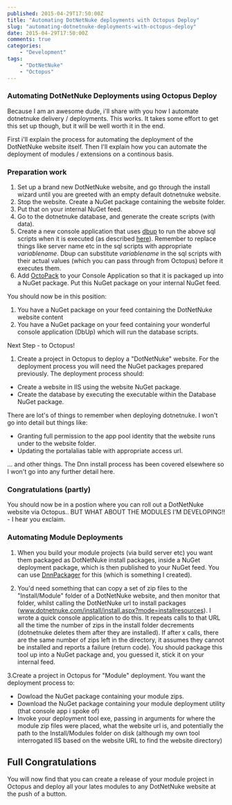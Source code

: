 ```yaml
---
published: 2015-04-29T17:50:00Z
title: "Automating DotNetNuke deployments with Octopus Deploy"
slug: "automating-dotnetnuke-deployments-with-octopus-deploy"
date: 2015-04-29T17:50:00Z
comments: true
categories: 
    - "Development"
tags: 
    - "DotNetNuke"
    - "Octopus"
---
```


### Automating DotNetNuke Deployments using Octopus Deploy

Because I am an awesome dude, i'll share with you how I automate dotnetnuke delivery / deployments. This works. It takes some effort to get this set up though, but it will be well worth it in the end.

First i'll explain the process for automating the deployment of the DotNetNuke website itself. Then I'll explain how you can automate the deployment of modules / extensions on a continous basis.
<!--more-->
### Preparation work

1. Set up a brand new DotNetNuke website, and go through the install wizard until you are greeted with an empty default dotnetnuke website.
2. Stop the website. Create a NuGet package containing the website folder.
3. Put that on your internal NuGet feed.
4. Go to the dotnetnuke database, and generate the create scripts (with data).
5. Create a new console application that uses [dbup](http://dbup.github.io/) to run the above sql scripts when it is executed (as described [here](http://dbup.github.io/)). Remember to replace things like server name etc in the sql scripts with appropriate $variablename$. Dbup can substitute $variablename$ in the sql scripts with their actual values (which you can pass through from Octopus) before it executes them.
6. Add [OctoPack](http://docs.octopusdeploy.com/display/OD/Using+OctoPack) to your Console Application so that it is packaged up into a NuGet package. Put this NuGet package on your internal NuGet feed.

You should now be in this position:

1. You have a NuGet package on your feed containing the DotNetNuke website content 
2. You have a NuGet package on your feed containing your wonderful console application (DbUp) which will run the database scripts.

Next Step - to Octopus!

1. Create a project in Octopus to deploy a "DotNetNuke" website. For the deployment process you will need the NuGet packages prepared previously. The deployment process should:

  - Create a website in IIS using the website NuGet package.
  - Create the database by executing the executable within the Database NuGet package.

There are lot's of things to remember when deploying dotnetnuke. I won't go into detail but things like:

  - Granting full permission to the app pool identity that the website runs under to the website folder.
  - Updating the portalalias table with appropriate access url.

... and other things. The Dnn install process has been covered elsewhere so I won't go into any further detail here.

### Congratulations (partly)

You should now be in a postion where you can roll out a DotNetNuke website via Octopus.. BUT WHAT ABOUT THE MODULES I'M DEVELOPING!! - I hear you exclaim.

### Automating Module Deployments

1. When you build your module projects (via build server etc) you want them packaged as DotNetNuke install packages, inside a NuGet deployment package, which is then published to your NuGet feed. You can use [DnnPackager](https://github.com/dazinator/DnnPackager) for this (which is something I created).

2. You'd need something that can copy a set of zip files to the "Install/Module" folder of a DotNetNuke website, and then monitor that folder, whilst calling the DotNetNuke url to install packages (www.dotnetnuke.com/install/install.aspx?mode=installresources). I wrote a quick console application to do this. It repeats calls to that URL all the time the number of zips in the install folder decrements (dotnetnuke deletes them after they are installed). If after x calls, there are the same number of zips left in the directory, it assumes they cannot be installed and reports a failure (return code).
You should package this tool up into a NuGet package and, you guessed it, stick it on your internal feed.

3.Create a project in Octopus for "Module" deployment. You want the deployment process to:

  - Dowload the NuGet package containing your module zips.
  - Download the NuGet package containing your module deployment utility (that console app i spoke of)
  - Invoke your deployment tool exe, passing in arguments for where the module zip files were placed, what the website url is, and potentially the path to the Install/Modules folder on disk (although my own tool interrogated IIS based on the website URL to find the website directory)
  
 ## Full Congratulations
 
 You will now find that you can create a release of your module project in Octopus and deploy all your lates modules to any DotNetNuke website at the push of a button.